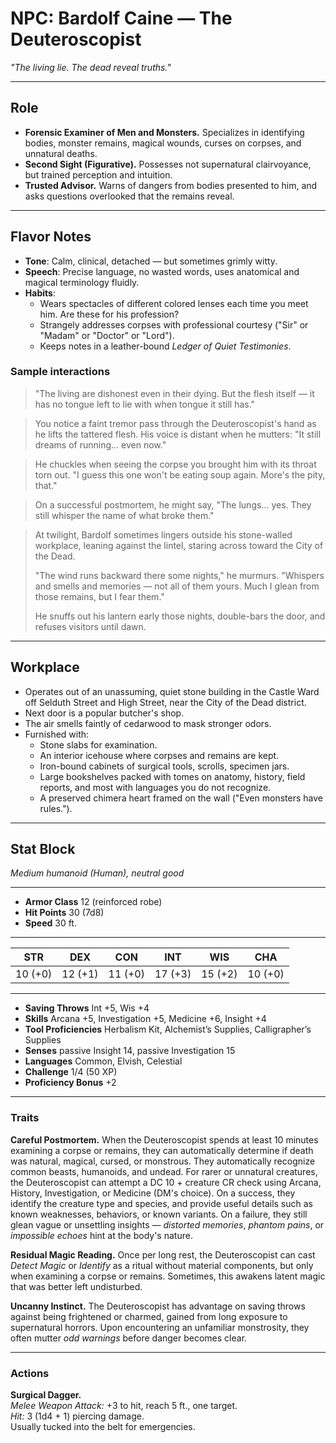 # NPC: Bardolf Caine — The Deuteroscopist

*"The living lie. The dead reveal truths."*

---

## Role

- **Forensic Examiner of Men and Monsters.**
  Specializes in identifying bodies, monster remains, magical wounds, curses
  on corpses, and unnatural deaths.
- **Second Sight (Figurative).**
  Possesses not supernatural clairvoyance, but trained perception and
  intuition.
- **Trusted Advisor.**
  Warns of dangers from bodies presented to him, and asks questions overlooked
  that the remains reveal.

---

## Flavor Notes

- **Tone**: Calm, clinical, detached — but sometimes grimly witty.
- **Speech**: Precise language, no wasted words, uses anatomical and magical
  terminology fluidly.
- **Habits**:
  - Wears spectacles of different colored lenses each time you meet him.
    Are these for his profession?
  - Strangely addresses corpses with professional courtesy ("Sir" or "Madam"
    or "Doctor" or "Lord").
  - Keeps notes in a leather-bound *Ledger of Quiet Testimonies*.

### Sample interactions

> "The living are dishonest even in their dying.
> But the flesh itself — it has no tongue left to lie with when tongue it still
> has."

> You notice a faint tremor pass through the Deuteroscopist's hand as he
> lifts the tattered flesh.
> His voice is distant when he mutters: "It still dreams of running... even
> now."

> He chuckles when seeing the corpse you brought him with its throat torn out.
> "I guess this one won't be eating soup again.
> More's the pity, that."

> On a successful postmortem, he might say,
> "The lungs... yes. They still whisper the name of what broke them."

> At twilight, Bardolf sometimes lingers outside his stone-walled workplace,
> leaning against the lintel, staring across toward the City of the Dead.
>
> "The wind runs backward there some nights," he murmurs.
> "Whispers and smells and memories — not all of them yours.
> Much I glean from those remains, but I fear them."
>
> He snuffs out his lantern early those nights, double-bars the door, and
> refuses visitors until dawn.

---

## Workplace

- Operates out of an unassuming, quiet stone building in the Castle Ward off
  Selduth Street and High Street, near the City of the Dead district.
- Next door is a popular butcher's shop.
- The air smells faintly of cedarwood to mask stronger odors.
- Furnished with:
  - Stone slabs for examination.
  - An interior icehouse where corpses and remains are kept.
  - Iron-bound cabinets of surgical tools, scrolls, specimen jars.
  - Large bookshelves packed with tomes on anatomy, history, field reports,
    and most with languages you do not recognize.
  - A preserved chimera heart framed on the wall ("Even monsters have
    rules.").

---

## Stat Block
*Medium humanoid (Human), neutral good*

___
- **Armor Class** 12 (reinforced robe)
- **Hit Points** 30 (7d8)
- **Speed** 30 ft.
___

| STR | DEX | CON | INT | WIS | CHA |
|:---:|:---:|:---:|:---:|:---:|:---:|
| 10 (+0) | 12 (+1) | 11 (+0) | 17 (+3) | 15 (+2) | 10 (+0) |

___
- **Saving Throws** Int +5, Wis +4
- **Skills** Arcana +5, Investigation +5, Medicine +6, Insight +4
- **Tool Proficiencies** Herbalism Kit, Alchemist’s Supplies, Calligrapher’s Supplies
- **Senses** passive Insight 14, passive Investigation 15
- **Languages** Common, Elvish, Celestial
- **Challenge** 1/4 (50 XP)
- **Proficiency Bonus** +2

---

### Traits

**Careful Postmortem.**
When the Deuteroscopist spends at least 10 minutes examining a corpse or
remains, they can automatically determine if death was natural, magical,
cursed, or monstrous.
They automatically recognize common beasts, humanoids, and undead.
For rarer or unnatural creatures, the Deuteroscopist can attempt a DC 10 +
creature CR check using Arcana, History, Investigation, or Medicine (DM's
choice).
On a success, they identify the creature type and species, and provide useful
details such as known weaknesses, behaviors, or known variants.
On a failure, they still glean vague or unsettling insights — *distorted
memories*, *phantom pains*, or *impossible echoes* hint at the body's nature.

**Residual Magic Reading.**
Once per long rest, the Deuteroscopist can cast *Detect Magic* or *Identify*
as a ritual without material components, but only when examining a corpse or
remains.
Sometimes, this awakens latent magic that was better left undisturbed.

**Uncanny Instinct.**
The Deuteroscopist has advantage on saving throws against being frightened or
charmed, gained from long exposure to supernatural horrors.
Upon encountering an unfamiliar monstrosity, they often mutter *odd warnings*
before danger becomes clear.

---

### Actions

**Surgical Dagger.**  
*Melee Weapon Attack:* +3 to hit, reach 5 ft., one target.  
*Hit:* 3 (1d4 + 1) piercing damage.  
Usually tucked into the belt for emergencies.
